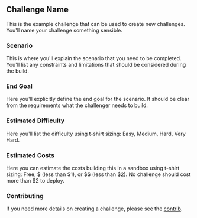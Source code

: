 ## Challenge Name

This is the example challenge that can be used to create new challenges.  You'll name your challenge something
sensible.

### Scenario

This is where you'll explain the scenario that you need to be completed.  You'll list any constraints and 
limitations that should be considered during the build.

### End Goal

Here you'll explicitly define the end goal for the scenario.  It should be clear from the requirements what
the challenger needs to build.

### Estimated Difficulty

Here you'll list the difficulty using t-shirt sizing: Easy, Medium, Hard, Very Hard.

### Estimated Costs

Here you can estimate the costs building this in a sandbox using t-shirt sizing: Free, $ (less than $1), or $$
(less than $2).  No challenge should cost more than $2 to deploy. 

### Contributing

If you need more details on creating a challenge, please see 
the [contrib](https://coingraham.github.io/terraform-challenge/CONTRIB.html).

